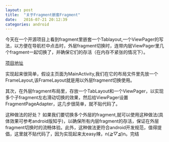 ```yaml
---
layout: post
title:  "关于Fragment嵌套Fragment"
date:   2016-07-21 20:12:39
categories: android
---
```


今天在一个开源项目上看到fragment里嵌套一个Tablayout,一个ViewPager的写法，以方便在导航栏中点击时，外层fragment切换时，连带内层ViewPager里几个fragment一起切换了，并确保它们的存活（在内存不紧张的情况下）。

[ 项目地址 ][project-address]

实现起来很简单，假设主页面为MainActivity,我们在它的布局文件里先放一个FrameLayout,该FrameLayout就是用以外层fragment切换使用。

其次，在外层fragment布局里，存放一个TabLayout和一个ViewPager，以实现多个子fragment左右滑动切换的效果，然后给ViewPager设置FragmentPageAdapter，这几步很简单，就不贴代码了。

这种做法的好处？
如果我们要切换多个外层的fragment,就可以使用这种做法(具体效果可参考android版知乎)，以确保所有内层fragment的存活，保证在外层fragment切换时的流畅体验。此外，这种做法更符合android开发规范，值得提倡，这里就不贴代码了，因为实现起来太easy辣，n(*≧▽≦*)n。完结

[project-address]: https://github.com/DanteAndroid/Knowledge

